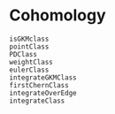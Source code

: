 # Cohomology

```@docs
isGKMclass
pointClass
PDClass
weightClass
eulerClass
integrateGKMClass
firstChernClass
integrateOverEdge
integrateClass
```